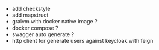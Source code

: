 - add checkstyle
- add mapstruct
- gralvm with docker native image ?
- docker compose ?
- swagger auto generate ?
- http client for generate users against keycloak with feign
